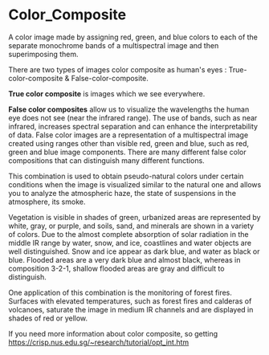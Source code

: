 # Color_Composite

A color image made by assigning red, green, and blue colors to each of the separate monochrome bands of a multispectral image and then superimposing them.

There are two types of images color composite as human's eyes : True-color-composite & False-color-composite.

**True color composite** is images which we see everywhere.

**False color composites** allow us to visualize the wavelengths the human eye does not see (near the infrared range). The use of bands, such as near infrared, increases spectral separation and can enhance the interpretability of data. False color images are a representation of a multispectral image created using ranges other than visible red, green and blue, such as red, green and blue image components. There are many different false color compositions that can distinguish many different functions.

This combination is used to obtain pseudo-natural colors under certain conditions when the image is visualized similar to the natural one and allows you to analyze the atmospheric haze, the state of suspensions in the atmosphere, its smoke.

Vegetation is visible in shades of green, urbanized areas are represented by white, gray, or purple, and soils, sand, and minerals are shown in a variety of colors. Due to the almost complete absorption of solar radiation in the middle IR range by water, snow, and ice, coastlines and water objects are well distinguished. Snow and ice appear as dark blue, and water as black or blue. Flooded areas are a very dark blue and almost black, whereas in composition 3-2-1, shallow flooded areas are gray and difficult to distinguish.

One application of this combination is the monitoring of forest fires. Surfaces with elevated temperatures, such as forest fires and calderas of volcanoes, saturate the image in medium IR channels and are displayed in shades of red or yellow.

If you need more information about color composite, so getting https://crisp.nus.edu.sg/~research/tutorial/opt_int.htm
